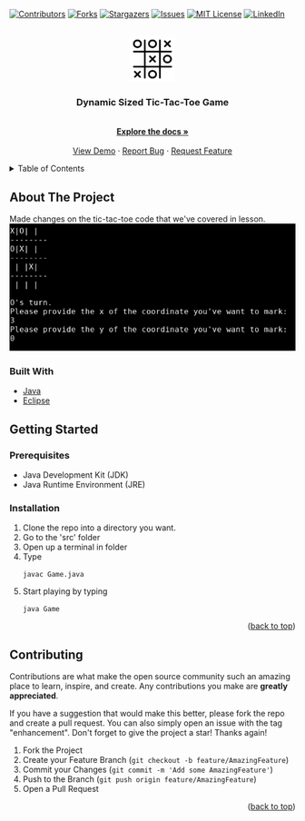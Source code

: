 <div id="top"></div>

<!-- PROJECT SHIELDS -->
[![Contributors][contributors-shield]][contributors-url]
[![Forks][forks-shield]][forks-url]
[![Stargazers][stars-shield]][stars-url]
[![Issues][issues-shield]][issues-url]
[![MIT License][license-shield]][license-url]
[![LinkedIn][linkedin-shield]][linkedin-url]



<!-- PROJECT LOGO -->
<br />
<div align="center">
  <a href="https://github.com/github_username/repo_name">
    <img src="/assets/logo.png" alt="Logo" width="80" height="80">
  </a>

<h3 align="center">Dynamic Sized Tic-Tac-Toe Game</h3>

  <p align="center">
    <br />
    <a href="https://github.com/github_username/repo_name"><strong>Explore the docs »</strong></a>
    <br />
    <br />
    <a href="https://github.com/github_username/repo_name">View Demo</a>
    ·
    <a href="https://github.com/github_username/repo_name/issues">Report Bug</a>
    ·
    <a href="https://github.com/github_username/repo_name/issues">Request Feature</a>
  </p>
</div>



<!-- TABLE OF CONTENTS -->
<details>
  <summary>Table of Contents</summary>
  <ol>
    <li>
      <a href="#about-the-project">About The Project</a>
      <ul>
        <li><a href="#built-with">Built With</a></li>
      </ul>
    </li>
    <li>
      <a href="#getting-started">Getting Started</a>
      <ul>
        <li><a href="#prerequisites">Prerequisites</a></li>
        <li><a href="#installation">Installation</a></li>
      </ul>
    </li>
  </ol>
</details>

<!-- ABOUT THE PROJECT -->
## About The Project
Made changes on the tic-tac-toe code that we've covered in lesson.
![img](/assets/gamePlay.png)

### Built With

* [Java](https://www.oracle.com/en/java/)
* [Eclipse](https://www.eclipse.org/downloads/)

<!-- GETTING STARTED -->
## Getting Started

### Prerequisites

* Java Development Kit (JDK)
* Java Runtime Environment (JRE)
 
### Installation

1. Clone the repo into a directory you want.
2. Go to the 'src' folder
3. Open up a terminal in folder
4. Type
   ```
   javac Game.java
   ```
5. Start playing by typing
   ```
   java Game
   ```
   
<p align="right">(<a href="#top">back to top</a>)</p>
   
<!-- CONTRIBUTING -->
## Contributing

Contributions are what make the open source community such an amazing place to learn, inspire, and create. Any contributions you make are **greatly appreciated**.

If you have a suggestion that would make this better, please fork the repo and create a pull request. You can also simply open an issue with the tag "enhancement".
Don't forget to give the project a star! Thanks again!

1. Fork the Project
2. Create your Feature Branch (`git checkout -b feature/AmazingFeature`)
3. Commit your Changes (`git commit -m 'Add some AmazingFeature'`)
4. Push to the Branch (`git push origin feature/AmazingFeature`)
5. Open a Pull Request

<p align="right">(<a href="#top">back to top</a>)</p>



<!-- MARKDOWN LINKS & IMAGES -->
<!-- https://www.markdownguide.org/basic-syntax/#reference-style-links -->
[contributors-shield]: https://img.shields.io/github/contributors/baranacikgoz/dynamic-tic-tac-toe-game.svg?style=for-the-badge
[contributors-url]: https://github.com/baranacikgoz/dynamic-tic-tac-toe-game/graphs/contributors
[forks-shield]: https://img.shields.io/github/forks/baranacikgoz/dynamic-tic-tac-toe-game.svg?style=for-the-badge
[forks-url]: https://github.com/baranacikgoz/dynamic-tic-tac-toe-game/network/members
[stars-shield]: https://img.shields.io/github/stars/baranacikgoz/dynamic-tic-tac-toe-game.svg?style=for-the-badge
[stars-url]: https://github.com/baranacikgoz/dynamic-tic-tac-toe-game/stargazers
[issues-shield]: https://img.shields.io/github/issues/baranacikgoz/dynamic-tic-tac-toe-game.svg?style=for-the-badge
[issues-url]: https://github.com/baranacikgoz/dynamic-tic-tac-toe-game/issues
[license-shield]: https://img.shields.io/github/license/gbaranacikgoz/dynamic-tic-tac-toe-game.svg?style=for-the-badge
[license-url]: https://github.com/baranacikgoz/dynamic-tic-tac-toe-game/blob/master/LICENSE.txt
[linkedin-shield]: https://img.shields.io/badge/-LinkedIn-black.svg?style=for-the-badge&logo=linkedin&colorB=555
[linkedin-url]: https://linkedin.com/in/baran-acikgoz/

